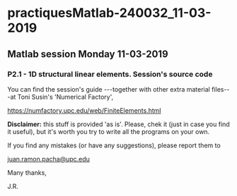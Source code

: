 # practiquesMatlab-240032_11-03-2019

## Matlab session Monday 11-03-2019

### P2.1 - 1D structural linear elements. Session's source code

You can find the session's guide ---together with other extra material
files---at Toni Susin's 'Numerical Factory', 

https://numfactory.upc.edu/web/FiniteElements.html

**Disclaimer:** this stuff is provided 'as is'. Please, chek it (just 
in case you find it useful), but it's worth you try to write all the 
programs on your own.

If you find any mistakes (or have any suggestions), please report them
to 

juan.ramon.pacha@upc.edu 

Many thanks,

J.R.
